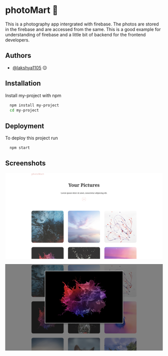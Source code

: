 
# photoMart 🌆
This is a photography app intergrated with firebase. The photos are stored in the firebase and are accessed from the same.
This is a good example for understanding of firebase and a little bit of backend for the frontend developers.






## Authors

- [@lakshya1105](https://github.com/lakshyaagr1105?tab=overview&from=2022-09-01&to=2022-09-18) 😌


## Installation

Install my-project with npm

```bash
  npm install my-project
  cd my-project
```
    
## Deployment

To deploy this project run

```bash
  npm start
```

## Screenshots

![](https://github.com/lakshyaagr1105/photoMart/blob/main/photoMart/public/photoMart.png)

![](https://github.com/lakshyaagr1105/photoMart/blob/main/photoMart/public/focused.png)

